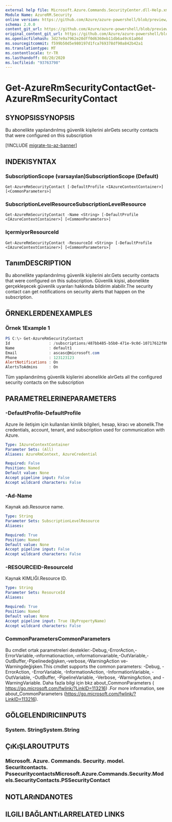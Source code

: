 ```yaml
---
external help file: Microsoft.Azure.Commands.SecurityCenter.dll-Help.xml
Module Name: AzureRM.Security
online version: https://github.com/Azure/azure-powershell/blob/preview/src/ResourceManager/Security/Commands.Security/help/Get-AzureRmSecurityContact.md
schema: 2.0.0
content_git_url: https://github.com/Azure/azure-powershell/blob/preview/src/ResourceManager/Security/Commands.Security/help/Get-AzureRmSecurityContact.md
original_content_git_url: https://github.com/Azure/azure-powershell/blob/preview/src/ResourceManager/Security/Commands.Security/help/Get-AzureRmSecurityContact.md
ms.openlocfilehash: 3d27e9a7962e20dff0d6360eb11db6a49c61a06d
ms.sourcegitcommit: f599b50d5e980197d1fca769378df90a842b42a1
ms.translationtype: MT
ms.contentlocale: tr-TR
ms.lasthandoff: 08/20/2020
ms.locfileid: "93763798"
---
```

# <span data-ttu-id="d3062-101">Get-AzureRmSecurityContact</span><span class="sxs-lookup"><span data-stu-id="d3062-101">Get-AzureRmSecurityContact</span></span>

## <span data-ttu-id="d3062-102">SYNOPSIS</span><span class="sxs-lookup"><span data-stu-id="d3062-102">SYNOPSIS</span></span>
<span data-ttu-id="d3062-103">Bu abonelikte yapılandırılmış güvenlik kişilerini alır</span><span class="sxs-lookup"><span data-stu-id="d3062-103">Gets security contacts that were configured on this subscription</span></span>

[!INCLUDE [migrate-to-az-banner](../../includes/migrate-to-az-banner.md)]

## <span data-ttu-id="d3062-104">INDEKI</span><span class="sxs-lookup"><span data-stu-id="d3062-104">SYNTAX</span></span>

### <span data-ttu-id="d3062-105">SubscriptionScope (varsayılan)</span><span class="sxs-lookup"><span data-stu-id="d3062-105">SubscriptionScope (Default)</span></span>
```
Get-AzureRmSecurityContact [-DefaultProfile <IAzureContextContainer>] [<CommonParameters>]
```

### <span data-ttu-id="d3062-106">SubscriptionLevelResource</span><span class="sxs-lookup"><span data-stu-id="d3062-106">SubscriptionLevelResource</span></span>
```
Get-AzureRmSecurityContact -Name <String> [-DefaultProfile <IAzureContextContainer>] [<CommonParameters>]
```

### <span data-ttu-id="d3062-107">Içermiyor</span><span class="sxs-lookup"><span data-stu-id="d3062-107">ResourceId</span></span>
```
Get-AzureRmSecurityContact -ResourceId <String> [-DefaultProfile <IAzureContextContainer>] [<CommonParameters>]
```

## <span data-ttu-id="d3062-108">Tanım</span><span class="sxs-lookup"><span data-stu-id="d3062-108">DESCRIPTION</span></span>
<span data-ttu-id="d3062-109">Bu abonelikte yapılandırılmış güvenlik kişilerini alır.</span><span class="sxs-lookup"><span data-stu-id="d3062-109">Gets security contacts that were configured on this subscription.</span></span>
<span data-ttu-id="d3062-110">Güvenlik kişisi, abonelikte gerçekleşecek güvenlik uyarıları hakkında bildirim alabilir.</span><span class="sxs-lookup"><span data-stu-id="d3062-110">The security contact can get notifications on security alerts that happen on the subscription.</span></span>

## <span data-ttu-id="d3062-111">ÖRNEKLERDEN</span><span class="sxs-lookup"><span data-stu-id="d3062-111">EXAMPLES</span></span>

### <span data-ttu-id="d3062-112">Örnek 1</span><span class="sxs-lookup"><span data-stu-id="d3062-112">Example 1</span></span>
```powershell
PS C:\> Get-AzureRmSecurityContact
Id                 : /subscriptions/487bb485-b5b0-471e-9c0d-10717612f869/providers/Microsoft.Security/securityContacts/default1
Name               : default1
Email              : ascasc@microsoft.com
Phone              : 123123123
AlertNotifications : On
AlertsToAdmins     : On
```

<span data-ttu-id="d3062-113">Tüm yapılandırılmış güvenlik kişilerini abonelikle alır</span><span class="sxs-lookup"><span data-stu-id="d3062-113">Gets all the configured security contacts on the subscription</span></span>

## <span data-ttu-id="d3062-114">PARAMETRELERINE</span><span class="sxs-lookup"><span data-stu-id="d3062-114">PARAMETERS</span></span>

### <span data-ttu-id="d3062-115">-DefaultProfile</span><span class="sxs-lookup"><span data-stu-id="d3062-115">-DefaultProfile</span></span>
<span data-ttu-id="d3062-116">Azure ile iletişim için kullanılan kimlik bilgileri, hesap, kiracı ve abonelik.</span><span class="sxs-lookup"><span data-stu-id="d3062-116">The credentials, account, tenant, and subscription used for communication with Azure.</span></span>

```yaml
Type: IAzureContextContainer
Parameter Sets: (All)
Aliases: AzureRmContext, AzureCredential

Required: False
Position: Named
Default value: None
Accept pipeline input: False
Accept wildcard characters: False
```

### <span data-ttu-id="d3062-117">-Ad</span><span class="sxs-lookup"><span data-stu-id="d3062-117">-Name</span></span>
<span data-ttu-id="d3062-118">Kaynak adı.</span><span class="sxs-lookup"><span data-stu-id="d3062-118">Resource name.</span></span>

```yaml
Type: String
Parameter Sets: SubscriptionLevelResource
Aliases:

Required: True
Position: Named
Default value: None
Accept pipeline input: False
Accept wildcard characters: False
```

### <span data-ttu-id="d3062-119">-RESOURCEID</span><span class="sxs-lookup"><span data-stu-id="d3062-119">-ResourceId</span></span>
<span data-ttu-id="d3062-120">Kaynak KIMLIĞI.</span><span class="sxs-lookup"><span data-stu-id="d3062-120">Resource ID.</span></span>

```yaml
Type: String
Parameter Sets: ResourceId
Aliases:

Required: True
Position: Named
Default value: None
Accept pipeline input: True (ByPropertyName)
Accept wildcard characters: False
```

### <span data-ttu-id="d3062-121">CommonParameters</span><span class="sxs-lookup"><span data-stu-id="d3062-121">CommonParameters</span></span>
<span data-ttu-id="d3062-122">Bu cmdlet ortak parametreleri destekler:-Debug,-ErrorAction,-ErrorVariable,-ınformationaction,-ınformationvariable,-OutVariable,-OutBuffer,-Pipelinedeğişken,-verbose,-WarningAction ve-Warningdeğişken.</span><span class="sxs-lookup"><span data-stu-id="d3062-122">This cmdlet supports the common parameters: -Debug, -ErrorAction, -ErrorVariable, -InformationAction, -InformationVariable, -OutVariable, -OutBuffer, -PipelineVariable, -Verbose, -WarningAction, and -WarningVariable.</span></span> <span data-ttu-id="d3062-123">Daha fazla bilgi için bkz about_CommonParameters ( https://go.microsoft.com/fwlink/?LinkID=113216) .</span><span class="sxs-lookup"><span data-stu-id="d3062-123">For more information, see about_CommonParameters (https://go.microsoft.com/fwlink/?LinkID=113216).</span></span>

## <span data-ttu-id="d3062-124">GÖLGELENDIRICI</span><span class="sxs-lookup"><span data-stu-id="d3062-124">INPUTS</span></span>

### <span data-ttu-id="d3062-125">System. String</span><span class="sxs-lookup"><span data-stu-id="d3062-125">System.String</span></span>

## <span data-ttu-id="d3062-126">ÇıKıŞLAR</span><span class="sxs-lookup"><span data-stu-id="d3062-126">OUTPUTS</span></span>

### <span data-ttu-id="d3062-127">Microsoft. Azure. Commands. Security. model. Securitcontacts. Pssecuritycontacts</span><span class="sxs-lookup"><span data-stu-id="d3062-127">Microsoft.Azure.Commands.Security.Models.SecurityContacts.PSSecurityContact</span></span>

## <span data-ttu-id="d3062-128">NOTLARıNDA</span><span class="sxs-lookup"><span data-stu-id="d3062-128">NOTES</span></span>

## <span data-ttu-id="d3062-129">ILGILI BAĞLANTıLAR</span><span class="sxs-lookup"><span data-stu-id="d3062-129">RELATED LINKS</span></span>
